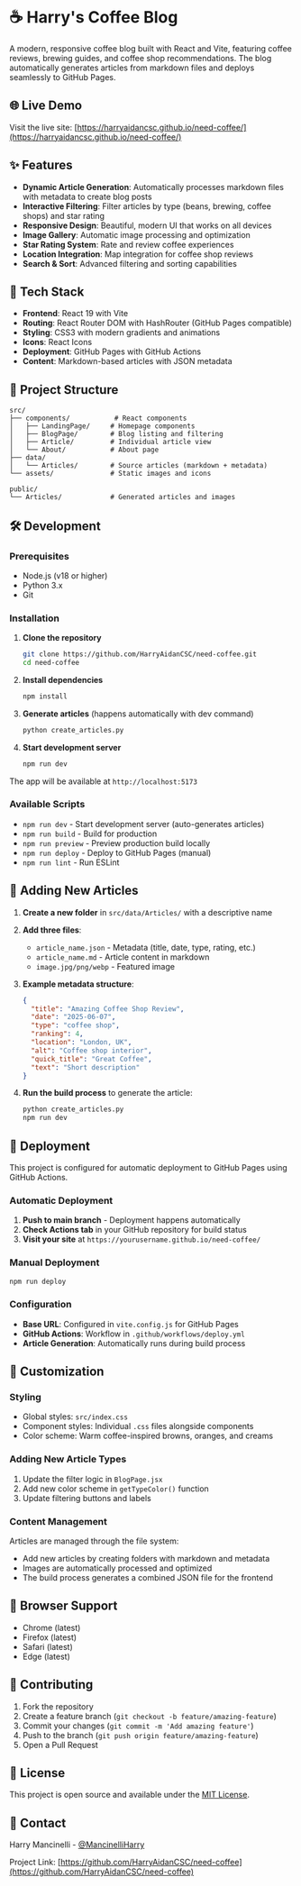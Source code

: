 # ☕ Harry's Coffee Blog

A modern, responsive coffee blog built with React and Vite, featuring coffee reviews, brewing guides, and coffee shop recommendations. The blog automatically generates articles from markdown files and deploys seamlessly to GitHub Pages.

## 🌐 Live Demo

Visit the live site: [https://harryaidancsc.github.io/need-coffee/](https://harryaidancsc.github.io/need-coffee/)

## ✨ Features

- **Dynamic Article Generation**: Automatically processes markdown files with metadata to create blog posts
- **Interactive Filtering**: Filter articles by type (beans, brewing, coffee shops) and star rating
- **Responsive Design**: Beautiful, modern UI that works on all devices
- **Image Gallery**: Automatic image processing and optimization
- **Star Rating System**: Rate and review coffee experiences
- **Location Integration**: Map integration for coffee shop reviews
- **Search & Sort**: Advanced filtering and sorting capabilities

## 🚀 Tech Stack

- **Frontend**: React 19 with Vite
- **Routing**: React Router DOM with HashRouter (GitHub Pages compatible)
- **Styling**: CSS3 with modern gradients and animations
- **Icons**: React Icons
- **Deployment**: GitHub Pages with GitHub Actions
- **Content**: Markdown-based articles with JSON metadata

## 📁 Project Structure

```
src/
├── components/           # React components
│   ├── LandingPage/     # Homepage components
│   ├── BlogPage/        # Blog listing and filtering
│   ├── Article/         # Individual article view
│   └── About/           # About page
├── data/
│   └── Articles/        # Source articles (markdown + metadata)
└── assets/              # Static images and icons

public/
└── Articles/            # Generated articles and images
```

## 🛠️ Development

### Prerequisites

- Node.js (v18 or higher)
- Python 3.x
- Git

### Installation

1. **Clone the repository**
   ```bash
   git clone https://github.com/HarryAidanCSC/need-coffee.git
   cd need-coffee
   ```

2. **Install dependencies**
   ```bash
   npm install
   ```

3. **Generate articles** (happens automatically with dev command)
   ```bash
   python create_articles.py
   ```

4. **Start development server**
   ```bash
   npm run dev
   ```

The app will be available at `http://localhost:5173`

### Available Scripts

- `npm run dev` - Start development server (auto-generates articles)
- `npm run build` - Build for production
- `npm run preview` - Preview production build locally
- `npm run deploy` - Deploy to GitHub Pages (manual)
- `npm run lint` - Run ESLint

## 📝 Adding New Articles

1. **Create a new folder** in `src/data/Articles/` with a descriptive name
2. **Add three files**:
   - `article_name.json` - Metadata (title, date, type, rating, etc.)
   - `article_name.md` - Article content in markdown
   - `image.jpg/png/webp` - Featured image

3. **Example metadata structure**:
   ```json
   {
     "title": "Amazing Coffee Shop Review",
     "date": "2025-06-07",
     "type": "coffee shop",
     "ranking": 4,
     "location": "London, UK",
     "alt": "Coffee shop interior",
     "quick_title": "Great Coffee",
     "text": "Short description"
   }
   ```

4. **Run the build process** to generate the article:
   ```bash
   python create_articles.py
   npm run dev
   ```

## 🚢 Deployment

This project is configured for automatic deployment to GitHub Pages using GitHub Actions.

### Automatic Deployment

1. **Push to main branch** - Deployment happens automatically
2. **Check Actions tab** in your GitHub repository for build status
3. **Visit your site** at `https://yourusername.github.io/need-coffee/`

### Manual Deployment

```bash
npm run deploy
```

### Configuration

- **Base URL**: Configured in `vite.config.js` for GitHub Pages
- **GitHub Actions**: Workflow in `.github/workflows/deploy.yml`
- **Article Generation**: Automatically runs during build process

## 🎨 Customization

### Styling

- Global styles: `src/index.css`
- Component styles: Individual `.css` files alongside components
- Color scheme: Warm coffee-inspired browns, oranges, and creams

### Adding New Article Types

1. Update the filter logic in `BlogPage.jsx`
2. Add new color scheme in `getTypeColor()` function
3. Update filtering buttons and labels

### Content Management

Articles are managed through the file system:
- Add new articles by creating folders with markdown and metadata
- Images are automatically processed and optimized
- The build process generates a combined JSON file for the frontend

## 📱 Browser Support

- Chrome (latest)
- Firefox (latest)
- Safari (latest)
- Edge (latest)

## 🤝 Contributing

1. Fork the repository
2. Create a feature branch (`git checkout -b feature/amazing-feature`)
3. Commit your changes (`git commit -m 'Add amazing feature'`)
4. Push to the branch (`git push origin feature/amazing-feature`)
5. Open a Pull Request

## 📄 License

This project is open source and available under the [MIT License](LICENSE).

## 📧 Contact

Harry Mancinelli - [@MancinelliHarry](https://twitter.com/MancinelliHarry)

Project Link: [https://github.com/HarryAidanCSC/need-coffee](https://github.com/HarryAidanCSC/need-coffee)
